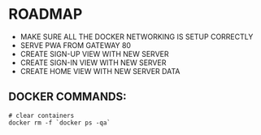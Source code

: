 # ROADMAP

* MAKE SURE ALL THE DOCKER NETWORKING IS SETUP CORRECTLY
* SERVE PWA FROM GATEWAY 80
* CREATE SIGN-UP VIEW WITH NEW SERVER
* CREATE SIGN-IN VIEW WITH NEW SERVER
* CREATE HOME VIEW WITH NEW SERVER DATA

## DOCKER COMMANDS:
```$
# clear containers
docker rm -f `docker ps -qa`
```
